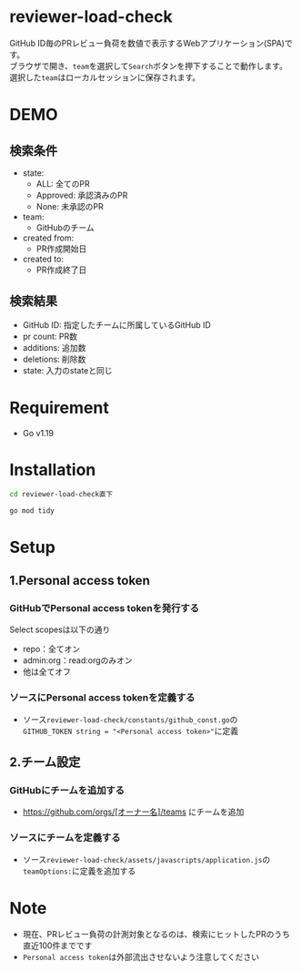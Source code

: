 # reviewer-load-check
GitHub ID毎のPRレビュー負荷を数値で表示するWebアプリケーション(SPA)です。<br>
ブラウザで開き、`team`を選択して`Search`ボタンを押下することで動作します。<br>
選択した`team`はローカルセッションに保存されます。

# DEMO
## 検索条件
- state:
  - ALL: 全てのPR
  - Approved: 承認済みのPR
  - None: 未承認のPR
- team:
  - GitHubのチーム
- created from:
  - PR作成開始日
- created to:
  - PR作成終了日
## 検索結果
- GitHub ID: 指定したチームに所属しているGitHub ID
- pr count: PR数
- additions: 追加数
- deletions: 削除数
- state: 入力のstateと同じ

# Requirement
- Go v1.19

# Installation
```bash
cd reviewer-load-check直下

go mod tidy
```

# Setup
## 1.Personal access token
### GitHubでPersonal access tokenを発行する
Select scopesは以下の通り
- repo：全てオン
- admin:org：read:orgのみオン
- 他は全てオフ

### ソースにPersonal access tokenを定義する
- ソース`reviewer-load-check/constants/github_const.go`の<br>
`GITHUB_TOKEN string = "<Personal access token>"`に定義

## 2.チーム設定
### GitHubにチームを追加する
- https://github.com/orgs/[オーナー名]/teams にチームを追加
### ソースにチームを定義する
- ソース`reviewer-load-check/assets/javascripts/application.js`の<br>
`teamOptions:`に定義を追加する

# Note
- 現在、PRレビュー負荷の計測対象となるのは、検索にヒットしたPRのうち直近100件までです
- `Personal access token`は外部流出させないよう注意してください
